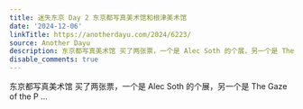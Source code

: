 ```yaml
---
title: 迷失东京 Day 2 东京都写真美术馆和根津美术馆
date: '2024-12-06'
linkTitle: https://anotherdayu.com/2024/6223/
source: Another Dayu
description: 东京都写真美术馆 买了两张票，一个是 Alec Soth 的个展，另一个是 The Gaze of the P ...
disable_comments: true
---
```

东京都写真美术馆 买了两张票，一个是 Alec Soth 的个展，另一个是 The Gaze of the P ...